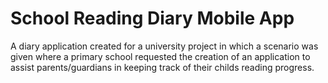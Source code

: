 # School Reading Diary Mobile App

A diary application created for a university project in which a scenario was given where a primary school requested the creation of an application to assist parents/guardians in keeping track of their childs reading progress.

